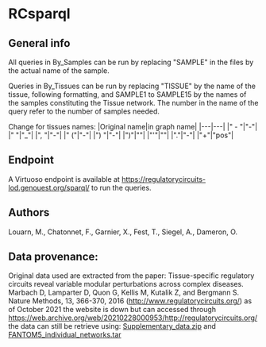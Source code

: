 # RCsparql

## General info
All queries in By_Samples can be run by replacing "SAMPLE" in the files by the actual name of the sample.

Queries in By_Tissues can be run by replacing "TISSUE" by the name of the tissue, following formatting, and SAMPLE1 to SAMPLE15 by the names of the samples constituting the Tissue network. The number in the name of the query refer to the number of samples needed.

Change for tissues names:
|Original name|in graph name|
|---|---|
|" - "|"-"|
|" "|"_"|
|", "|"-"|
|" ("|"-"|
|") "|"-"| 
|")"|""| 
|"'"|""| 
|"."|"-"| 
|"+"|"pos"| 

## Endpoint
A Virtuoso endpoint is available at https://regulatorycircuits-lod.genouest.org/sparql/ to run the queries.

## Authors
Louarn, M., Chatonnet, F., Garnier, X., Fest, T., Siegel, A., Dameron, O.

## Data provenance:
Original data used are extracted from the paper: Tissue-specific regulatory circuits reveal variable modular perturbations across complex diseases. Marbach D, Lamparter D, Quon G, Kellis M, Kutalik Z, and Bergmann S. Nature Methods, 13, 366-370, 2016 (http://www.regulatorycircuits.org/) as of October 2021 the website is down but can accessed through https://web.archive.org/web/20210228000953/http://regulatorycircuits.org/ the data can still be retrieve using:
<a href="https://web.archive.org/web/20190905164203/http://www2.unil.ch/cbg/regulatorycircuits/Supplementary_data.zip">Supplementary_data.zip</a>
 and <a href="https://web.archive.org/web/20190905164203/http://www2.unil.ch/cbg/regulatorycircuits/FANTOM5_individual_networks.tar">FANTOM5_individual_networks.tar</a>
